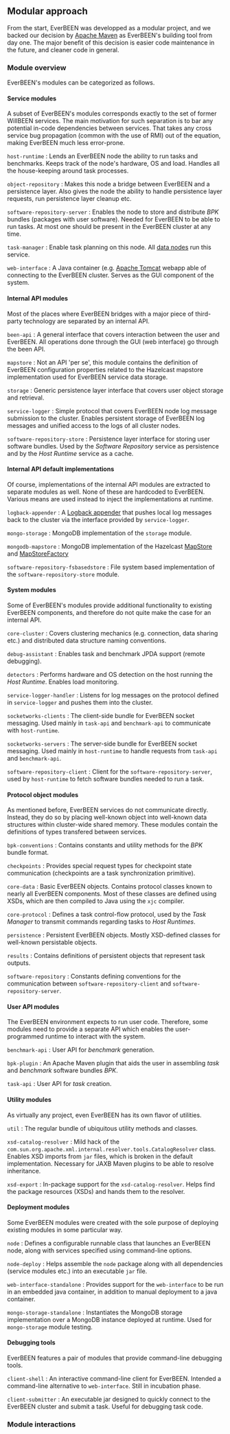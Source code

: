 ## Modular approach

From the start, EverBEEN was developped as a modular project, and we backed our decision by [Apache Maven](http://maven.apache.org/) as EverBEEN's building tool from day one. The major benefit of this decision is easier code maintenance in the future, and cleaner code in general. 

### Module overview
EverBEEN's modules can be categorized as follows.

#### Service modules

A subset of EverBEEN's modules corresponds exactly to the set of former WillBEEN services. The main motivation for such separation is to bar any potential in-code dependencies between services. That takes any cross service bug propagation (common with the use of RMI) out of the equation, making EverBEEN much less error-prone.

`host-runtime`
:	Lends an EverBEEN node the ability to run tasks and benchmarks. Keeps track of the node's hardware, OS and load. Handles all the house-keeping around task processes.


`object-repository`
:	Makes this node a bridge between EverBEEN and a persistence layer. Also gives the node the ability to handle persistence layer requests, run persistence layer cleanup etc.


`software-repository-server`
:	Enables the node to store and distribute *BPK* bundles (packages with user software). Needed for EverBEEN to be able to run tasks. At most one should be present in the EverBEEN cluster at any time.


`task-manager`
:	Enable task planning on this node. All [data nodes](#user.deployment.nodes.types) run this service.


`web-interface`
:	A Java container (e.g. [Apache Tomcat](http://tomcat.apache.org/) webapp able of connecting to the EverBEEN cluster. Serves as the GUI component of the system.





#### Internal API modules

Most of the places where EverBEEN bridges with a major piece of third-party technology are separated by an internal API.

`been-api`
:	A general interface that covers interaction between the user and EverBEEN. All operations done through the GUI (web interface) go through the been API.


`mapstore`
:	Not an API 'per se', this module contains the definition of EverBEEN configuration properties related to the Hazelcast mapstore implementation used for EverBEEN service data storage.


`storage`
:	Generic persistence layer interface that covers user object storage and retrieval. 


`service-logger`
:	Simple protocol that covers EverBEEN node log message submission to the cluster. Enables persistent storage of EverBEEN log messages and unified access to the logs of all cluster nodes.


`software-repository-store`
:	Persistence layer interface for storing user software bundles. Used by the *Software Repository* service as persistence and by the *Host Runtime* service as a cache.





#### Internal API default implementations

Of course, implementations of the internal API modules are extracted to separate modules as well. None of these are hardcoded to EverBEEN. Various means are used instead to inject the implementations at runtime.

`logback-appender`
:	A [Logback appender](http://logback.qos.ch/manual/appenders.html) that pushes local log messages back to the cluster via the interface provided by `service-logger`.


`mongo-storage`
:	MongoDB implementation of the `storage` module.


`mongodb-mapstore`
:	MongoDB implementation of the Hazelcast [MapStore](http://www.hazelcast.com/javadoc/com/hazelcast/core/MapStore.html) and [MapStoreFactory](http://www.hazelcast.com/javadoc/com/hazelcast/core/MapStoreFactory.html)


`software-repository-fsbasedstore`
:	File system based implementation of the `software-repository-store` module.





#### System modules

Some of EverBEEN's modules provide additional functionality to existing EverBEEN components, and therefore do not quite make the case for an internal API.

`core-cluster`
:	Covers clustering mechanics (e.g. connection, data sharing etc.) and distributed data structure naming conventions.


`debug-assistant`
:	Enables task and benchmark JPDA support (remote debugging).


`detectors`
:	Performs hardware and OS detection on the host running the *Host Runtime*. Enables load monitoring.


`service-logger-handler`
:	Listens for log messages on the protocol defined in `service-logger` and pushes them into the cluster.


`socketworks-clients`
:	The client-side bundle for EverBEEN socket messaging. Used mainly in `task-api` and `benchmark-api` to communicate with `host-runtime`.


`socketworks-servers`
:	The server-side bundle for EverBEEN socket messaging. Used mainly in `host-runtime` to handle requests from `task-api` and `benchmark-api`.


`software-repository-client`
:	Client for the `software-repository-server`, used by `host-runtime` to fetch software bundles needed to run a task.





#### Protocol object modules

As mentioned before, EverBEEN services do not communicate directly. Instead, they do so by placing well-known object into well-known data structures within cluster-wide shared memory. These modules contain the definitions of types transfered between services.

`bpk-conventions`
:	Contains constants and utility methods for the *BPK* bundle format.


`checkpoints`
:	Provides special request types for checkpoint state communication (checkpoints are a task synchronization primitive).


`core-data`
:	Basic EverBEEN objects. Contains protocol classes known to nearly all EverBEEN components. Most of these classes are defined using XSDs, which are then compiled to Java using the `xjc` compiler.


`core-protocol`
:	Defines a task control-flow protocol, used by the *Task Manager* to transmit commands regarding tasks to *Host Runtimes*.


`persistence`
:	Persistent EverBEEN objects. Mostly XSD-defined classes for well-known persistable objects.


`results`
:	Contains definitions of persistent objects that represent task outputs.


`software-repository`
:	Constants defining conventions for the communication between `software-repository-client` and `software-repository-server`.





#### User API modules

The EverBEEN environment expects to run user code. Therefore, some modules need to provide a separate API which enables the user-programmed runtime to interact with the system.

`benchmark-api`
:	User API for *benchmark* generation.


`bpk-plugin`
:	An Apache Maven plugin that aids the user in assembling *task* and *benchmark* software bundles *BPK*.


`task-api`
:	User API for *task* creation.





#### Utility modules

As virtually any project, even EverBEEN has its own flavor of utilities.

`util`
:	The regular bundle of ubiquitous utility methods and classes.


`xsd-catalog-resolver`
:	Mild hack of the `com.sun.org.apache.xml.internal.resolver.tools.CatalogResolver` class. Enables XSD imports from `jar` files, which is broken in the default implementation. Necessary for JAXB Maven plugins to be able to resolve inheritance.


`xsd-export`
:	In-package support for the `xsd-catalog-resolver`. Helps find the package resources (XSDs) and hands them to the resolver.





#### Deployment modules

Some EverBEEN modules were created with the sole purpose of deploying existing modules in some particular way.

`node`
:	Defines a configurable runnable class that launches an EverBEEN node, along with services specified using command-line options.


`node-deploy`
:	Helps assemble the `node` package along with all dependencies (service modules etc.) into an executable `jar` file.


`web-interface-standalone`
:	Provides support for the `web-interface` to be run in an embedded java container, in addition to manual deployment to a java container.


`mongo-storage-standalone`
:	Instantiates the MongoDB storage implementation over a MongoDB instance deployed at runtime. Used for `mongo-storage` module testing.





#### Debugging tools

EverBEEN features a pair of modules that provide command-line debugging tools.

`client-shell`
:	An interactive command-line client for EverBEEN. Intended a command-line alternative to `web-interface`. Still in incubation phase.


`client-submitter`
:	An executable jar designed to quickly connect to the EverBEEN cluster and submit a task. Useful for debugging task code.





### Module interactions

<!-- TODO describe dependencies between modules (probably a picture) -->
